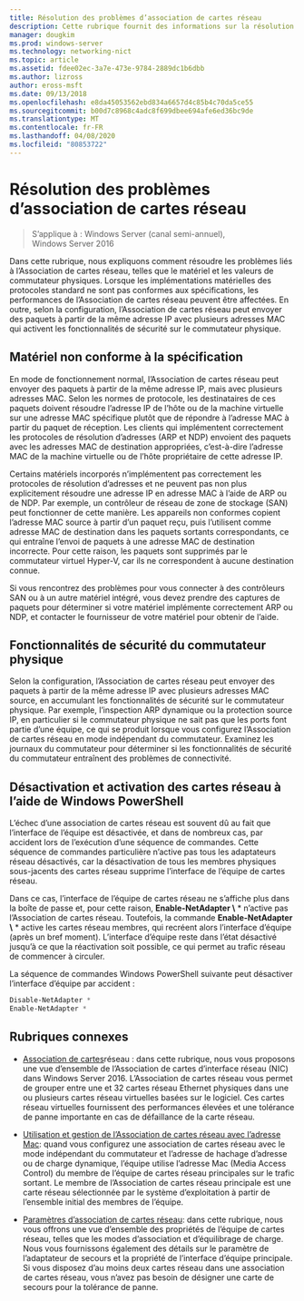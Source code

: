```yaml
---
title: Résolution des problèmes d’association de cartes réseau
description: Cette rubrique fournit des informations sur la résolution des problèmes d’association de cartes réseau dans Windows Server 2016.
manager: dougkim
ms.prod: windows-server
ms.technology: networking-nict
ms.topic: article
ms.assetid: fdee02ec-3a7e-473e-9784-2889dc1b6dbb
ms.author: lizross
author: eross-msft
ms.date: 09/13/2018
ms.openlocfilehash: e8da45053562ebd834a6657d4c85b4c70da5ce55
ms.sourcegitcommit: b00d7c8968c4adc8f699dbee694afe6ed36bc9de
ms.translationtype: MT
ms.contentlocale: fr-FR
ms.lasthandoff: 04/08/2020
ms.locfileid: "80853722"
---
```

# <a name="troubleshooting-nic-teaming"></a>Résolution des problèmes d’association de cartes réseau

>S’applique à : Windows Server (canal semi-annuel), Windows Server 2016

Dans cette rubrique, nous expliquons comment résoudre les problèmes liés à l’Association de cartes réseau, telles que le matériel et les valeurs de commutateur physiques.  Lorsque les implémentations matérielles des protocoles standard ne sont pas conformes aux spécifications, les performances de l’Association de cartes réseau peuvent être affectées. En outre, selon la configuration, l’Association de cartes réseau peut envoyer des paquets à partir de la même adresse IP avec plusieurs adresses MAC qui activent les fonctionnalités de sécurité sur le commutateur physique.

  
## <a name="hardware-that-doesnt-conform-to-specification"></a>Matériel non conforme à la spécification  
  
En mode de fonctionnement normal, l’Association de cartes réseau peut envoyer des paquets à partir de la même adresse IP, mais avec plusieurs adresses MAC. Selon les normes de protocole, les destinataires de ces paquets doivent résoudre l’adresse IP de l’hôte ou de la machine virtuelle sur une adresse MAC spécifique plutôt que de répondre à l’adresse MAC à partir du paquet de réception.  Les clients qui implémentent correctement les protocoles de résolution d’adresses (ARP et NDP) envoient des paquets avec les adresses MAC de destination appropriées, c’est-à-dire l’adresse MAC de la machine virtuelle ou de l’hôte propriétaire de cette adresse IP. 
  
Certains matériels incorporés n’implémentent pas correctement les protocoles de résolution d’adresses et ne peuvent pas non plus explicitement résoudre une adresse IP en adresse MAC à l’aide de ARP ou de NDP.  Par exemple, un contrôleur de réseau de zone de stockage (SAN) peut fonctionner de cette manière. Les appareils non conformes copient l’adresse MAC source à partir d’un paquet reçu, puis l’utilisent comme adresse MAC de destination dans les paquets sortants correspondants, ce qui entraîne l’envoi de paquets à une adresse MAC de destination incorrecte. Pour cette raison, les paquets sont supprimés par le commutateur virtuel Hyper-V, car ils ne correspondent à aucune destination connue.  
  
Si vous rencontrez des problèmes pour vous connecter à des contrôleurs SAN ou à un autre matériel intégré, vous devez prendre des captures de paquets pour déterminer si votre matériel implémente correctement ARP ou NDP, et contacter le fournisseur de votre matériel pour obtenir de l’aide.  

  
## <a name="physical-switch-security-features"></a>Fonctionnalités de sécurité du commutateur physique  
Selon la configuration, l’Association de cartes réseau peut envoyer des paquets à partir de la même adresse IP avec plusieurs adresses MAC source, en accumulant les fonctionnalités de sécurité sur le commutateur physique. Par exemple, l’inspection ARP dynamique ou la protection source IP, en particulier si le commutateur physique ne sait pas que les ports font partie d’une équipe, ce qui se produit lorsque vous configurez l’Association de cartes réseau en mode indépendant du commutateur. Examinez les journaux du commutateur pour déterminer si les fonctionnalités de sécurité du commutateur entraînent des problèmes de connectivité. 
  
## <a name="disabling-and-enabling-network-adapters-by-using-windows-powershell"></a>Désactivation et activation des cartes réseau à l’aide de Windows PowerShell  

L’échec d’une association de cartes réseau est souvent dû au fait que l’interface de l’équipe est désactivée, et dans de nombreux cas, par accident lors de l’exécution d’une séquence de commandes.  Cette séquence de commandes particulière n’active pas tous les adaptateurs réseau désactivés, car la désactivation de tous les membres physiques sous-jacents des cartes réseau supprime l’interface de l’équipe de cartes réseau. 

Dans ce cas, l’interface de l’équipe de cartes réseau ne s’affiche plus dans la boîte de passe et, pour cette raison, **Enable-NetAdapter \\** * n’active pas l’Association de cartes réseau. Toutefois, la commande **Enable-NetAdapter \\** * active les cartes réseau membres, qui recréent alors l’interface d’équipe (après un bref moment). L’interface d’équipe reste dans l’état désactivé jusqu’à ce que la réactivation soit possible, ce qui permet au trafic réseau de commencer à circuler. 

La séquence de commandes Windows PowerShell suivante peut désactiver l’interface d’équipe par accident :  
  
```PowerShell 
Disable-NetAdapter *  
Enable-NetAdapter *  
```  
  

  
## <a name="related-topics"></a>Rubriques connexes  
- [Association de cartes](NIC-Teaming.md)réseau : dans cette rubrique, nous vous proposons une vue d’ensemble de l’Association de cartes d’interface réseau (NIC) dans Windows Server 2016. L’Association de cartes réseau vous permet de grouper entre une et 32 cartes réseau Ethernet physiques dans une ou plusieurs cartes réseau virtuelles basées sur le logiciel. Ces cartes réseau virtuelles fournissent des performances élevées et une tolérance de panne importante en cas de défaillance de la carte réseau.   

- [Utilisation et gestion de l’Association de cartes réseau avec l’adresse Mac](NIC-Teaming-MAC-Address-Use-and-Management.md): quand vous configurez une association de cartes réseau avec le mode indépendant du commutateur et l’adresse de hachage d’adresse ou de charge dynamique, l’équipe utilise l’adresse Mac (Media Access Control) du membre de l’équipe de cartes réseau principales sur le trafic sortant. Le membre de l’Association de cartes réseau principale est une carte réseau sélectionnée par le système d’exploitation à partir de l’ensemble initial des membres de l’équipe.

- [Paramètres d’association de cartes réseau](nic-teaming-settings.md): dans cette rubrique, nous vous offrons une vue d’ensemble des propriétés de l’équipe de cartes réseau, telles que les modes d’association et d’équilibrage de charge. Nous vous fournissons également des détails sur le paramètre de l’adaptateur de secours et la propriété de l’interface d’équipe principale. Si vous disposez d’au moins deux cartes réseau dans une association de cartes réseau, vous n’avez pas besoin de désigner une carte de secours pour la tolérance de panne.
  


